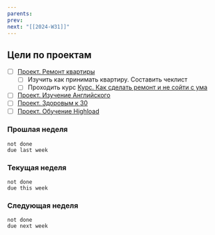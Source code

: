 ```yaml
---
parents: 
prev: 
next: "[[2024-W31]]"
---
```

## Цели по проектам
- [ ] [Проект. Ремонт квартиры](Проект.%20Ремонт%20квартиры.md)
	- [ ] Изучить как принимать квартиру. Составить чеклист
	- [ ] Проходить курс [Курс. Как сделать ремонт и не сойти с ума](Курс.%20Как%20сделать%20ремонт%20и%20не%20сойти%20с%20ума.md)
- [ ] [Проект. Изучение Английского](Проект.%20Изучение%20Английского.md)
- [ ] [Проект. Здоровым к 30](Проект.%20Здоровым%20к%2030.md)
- [ ] [Проект. Обучение Highload](Проект.%20Обучение%20Highload.md)

### Прошлая неделя
```tasks
not done
due last week
```

### Текущая неделя
```tasks
not done
due this week
```

### Следующая неделя
```tasks
not done
due next week
```
